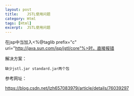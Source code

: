 ```yaml
---
layout: post
title:    JSTL使用问题  
category: Html
tags: [Html]
excerpt:  JSTL使用问题
---
```


在jsp中当加入<%@taglib prefix="c" uri="http://java.sun.com/jsp/jstl/core"%>时，直接报错


解决方案：

	缺少jstl.jar standard.jar两个包



参考网址：

<https://blog.csdn.net/lzh657083979/article/details/76039297>


